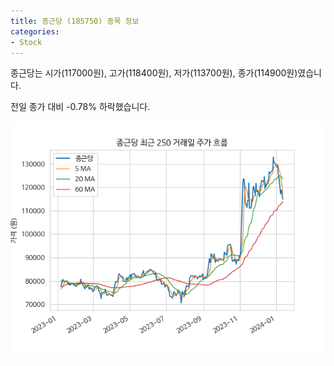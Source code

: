```yaml
---
title: 종근당 (185750) 종목 정보
categories:
- Stock
---
```


종근당는 시가(117000원), 고가(118400원), 저가(113700원), 종가(114900원)였습니다.

전일 종가 대비 -0.78% 하락했습니다.

<!-- more -->

![185750](/assets/images/stock/185750.png)